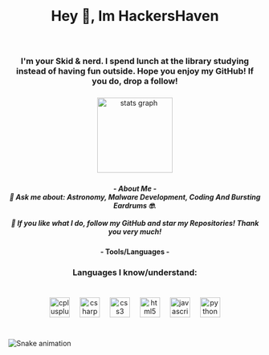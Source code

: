 <br clear="both">

<h1 align="center">Hey 👋, Im HackersHaven</h2>

###

<br clear="both">

<h3 align="center">I'm your Skid & nerd. I spend lunch at the library studying instead of having fun outside. Hope you enjoy my GitHub! If you do, drop a follow!</h3>

###

<div align="center">
  <img src="https://github-readme-stats.vercel.app/api?username=HackersHaven&hide_title=false&hide_rank=false&show_icons=true&include_all_commits=true&count_private=true&disable_animations=false&theme=github_dark&locale=en&hide_border=false&order=1&custom_title=Stats" height="150" alt="stats graph"  />
</div>

###

<h5 align="center">- About Me -<br>💬 Ask me about: Astronomy, Malware Development, Coding And Bursting Eardrums 🤓.<br><br>🌟 If you like what I do, follow my GitHub and star my Repositories! Thank you very much!</h5>

###

<h4 align="center">- Tools/Languages -</h6>

###

<h3 align="center">Languages I know/understand:</h3>

###

<br clear="both">

<div align="center">
  <img src="https://cdn.jsdelivr.net/gh/devicons/devicon/icons/cplusplus/cplusplus-original.svg" height="40" alt="cplusplus logo"  />
  <img width="12" />
  <img src="https://cdn.jsdelivr.net/gh/devicons/devicon/icons/csharp/csharp-original.svg" height="40" alt="csharp logo"  />
  <img width="12" />
  <img src="https://cdn.jsdelivr.net/gh/devicons/devicon/icons/css3/css3-original.svg" height="40" alt="css3 logo"  />
  <img width="12" />
  <img src="https://cdn.jsdelivr.net/gh/devicons/devicon/icons/html5/html5-original.svg" height="40" alt="html5 logo"  />
  <img width="12" />
  <img src="https://cdn.jsdelivr.net/gh/devicons/devicon/icons/javascript/javascript-original.svg" height="40" alt="javascript logo"  />
  <img width="12" />
  <img src="https://cdn.jsdelivr.net/gh/devicons/devicon/icons/python/python-original.svg" height="40" alt="python logo"  />
</div>

###

<br clear="both">

<img src="https://raw.githubusercontent.com/HackersHaven/HackersHaven/output/snake.svg" alt="Snake animation" />

###
